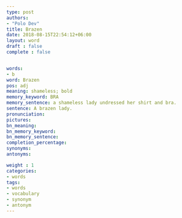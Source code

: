 ```yaml
---
type: post
authors:
- "Polo Dev"
title: Brazen
date: 2018-08-15T22:54:12+06:00
layout: word
draft : false
complete : false


words:
- b
word: Brazen
pos: adj
meaning: shameless; bold
memory_keyword: BRA
memory_sentence: a shameless lady undressed her shirt and bra.
sentence: A brazen lady.
pronunciation:
pictures:
bn_meaning: 
bn_memory_keyword: 
bn_memory_sentence:
completion_percentage:
synonyms:
antonyms:

weight : 1
categories:
- words
tags:
- words
- vocabulary
- synonym
- antonym
---
```

